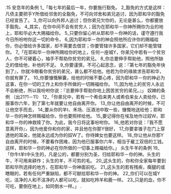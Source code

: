 .15 
安息年的条例 
1_「每七年的最后一年，你要施行豁免。 2_豁免的方式是这样：凡债主要把手Y所借给邻舍的全豁免，不可向邻舍和弟兄追讨，因为耶和华的豁免已经宣告了。 3_你可以向外邦人追讨；但你弟兄欠你的，无论是甚么，你都要放手豁免。 4_其实，在你中间不会有贫穷人；因为在耶和华－你神所赐你为业的地上，耶和华必大大赐福给你。 5_只要你留心听从耶和华－你神的话，谨守遵行我今日所吩咐你这一切的命令， 6_因为耶和华－你的神会照他所应许你的赐福给你，你必借给许多国家，却不需要去借贷；你要管辖许多国家，它们却不能管辖你。 
7_「在耶和华－你神所赐给你的地上，任何一座城Y，你弟兄中若有一个贫穷人，你不可硬着心，袖手不帮助你贫穷的弟兄。 8_你总要伸手帮助他，照他所缺乏的借给他，补他的不足。 9_你要谨慎，不可心起恶念，说：『第七年的豁免年快到了』，你就冷眼看你贫穷的弟兄，甚么都不给他。他若为你的缘故求告耶和华，你就有罪了。 10_你要慷慨解囊，给他的时候不要心疼，因为耶和华－你的神必为这事，在你一切的工作上和你手所做的一切赐福给你。 11_因为地上的贫穷人永远不会断绝，所以我吩咐你说：『总要伸手帮助你地上困苦贫穷的弟兄。』」 
奴婢的条例 
（出21?1－11） 
12_「你弟兄中，若有一个希伯来男人或希伯来女人卖给你，已服事你六年，到了第七年就要让他自由离开你。 13_你让他自由离开的时候，不可让他空手而去， 14_要从你的羊t、禾场、压酒池中取一些，慷慨地送给他；耶和华－你的神怎样赐福给你，你也要照样给他。 15_要记得你在埃及地作过奴W，耶和华－你的神救赎了你。为此，我今日将这事吩咐你。 16_他若对你说：『我不愿意离开你』，因为他爱你和你的家，并且他在你那Y很好， 17_你要拿锥子在门上穿透他的耳朵，他就永远成为你的奴W了。你待婢女也要这样。 18_你让他从你那Y自由离开的时候，不要看作困难，因为他已服事你六年，相当于雇工双倍的工钱。这样，耶和华－你的神必在你所做的一切事上赐福给你。」 
头生牛羊的条例 
19_「你牛t羊t中头生的，凡是公的，都要分别为圣，归给耶和华－你的神。头生的牛，不可用来耕作；头生的羊，不可剪的毛。 20_这头生的，你和你全家每年要到耶和华所选择的地方，在耶和华－你神面前吃。 21_这头生的若有残疾，瘸腿的或瞎眼的，若有任何严重缺陷，都不可献给耶和华－你的神。 22_你们可以在城Y吃，洁净的人和不洁净的人都可以吃，就如吃羚羊和鹿一样。 23_只是的血，你不可吃，要倒在地上，如同倒水一样。」 
.